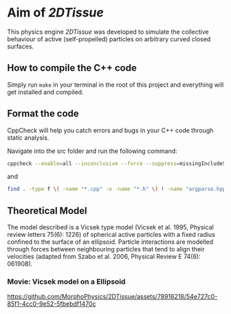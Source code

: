 # Aim of *2DTissue*

This physics engine *2DTissue* was developed to simulate the collective behaviour of active (self-propelled) particles on arbitrary curved closed surfaces.

## How to compile the C++ code

Simply run `make` in your terminal in the root of this project and everything will get installed and compiled.

## Format the code

CppCheck will help you catch errors and bugs in your C++ code through static analysis.

Navigate into the src folder and run the following command:

```bash
cppcheck --enable=all --inconclusive --force --suppress=missingIncludeSystem ./simulation
```

and

```bash
find . -type f \( -name "*.cpp" -o -name "*.h" \) ! -name "argparse.hpp" -exec clang-format -i {} \;
```

## Theoretical Model

The model described is a Vicsek type model (Vicsek et al. 1995, Physical review letters 75(6): 1226) of spherical active particles with a fixed radius confined to the surface of an ellipsoid. Particle interactions are modelled through forces between neighbouring particles that tend to align their velocities (adapted from Szabo et al. 2006, Physical Review E 74(6): 061908).

### Movie: Vicsek model on a Ellipsoid

https://github.com/MorphoPhysics/2DTissue/assets/78916218/54e727c0-85f1-4cc0-9e52-5fbebdf1470c
